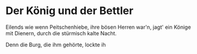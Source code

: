 # Der König und der Bettler

Eilends wie wenn Peitschenhiebe,
ihre bösen Herren war'n,
jagt' ein Könige mit Dienern,
durch die stürmisch kalte Nacht.

Denn die Burg, die ihm gehörte,
lockte ih